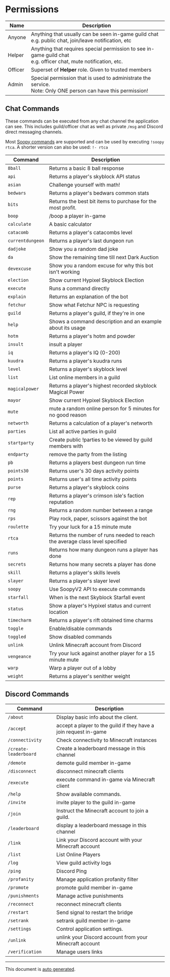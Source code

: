 # Permissions

| Name    | Description                                                                                                        |
| ------- | ------------------------------------------------------------------------------------------------------------------ |
| Anyone  | Anything that usually can be seen in-game guild chat<br> e.g. public chat, join/leave notification, etc            |
| Helper  | Anything that requires special permission to see in-game guild chat<br> e.g. officer chat, mute notification, etc. |
| Officer | Superset of **Helper** role. Given to trusted members                                                              |
| Admin   | Special permission that is used to administrate the service.<br> Note: Only ONE person can have this permission!   |

## Chat Commands

These commands can be executed from any chat channel the application can see.
This includes guild/officer chat as well as private `/msg` and Discord direct messaging channels.

Most [Soopy commands](https://soopy.dev/commands) are supported and can be used by executing `!soopy rtca`.
A shorter version can also be used: `!- rtca`

| Command          | Description                                                                        |
| ---------------- | ---------------------------------------------------------------------------------- |
| `8ball`          | Returns a basic 8 ball response                                                    |
| `api`            | Returns a player's skyblock API status                                             |
| `asian`          | Challenge yourself with math!                                                      |
| `bedwars`        | Returns a player's bedwars common stats                                            |
| `bits`           | Returns the best bit items to purchase for the most profit.                        |
| `boop`           | /boop a player in-game                                                             |
| `calculate`      | A basic calculator                                                                 |
| `catacomb`       | Returns a player's catacombs level                                                 |
| `currentdungeon` | Returns a player's last dungeon run                                                |
| `dadjoke`        | Show you a random dad joke                                                         |
| `da`             | Show the remaining time till next Dark Auction                                     |
| `devexcuse`      | Show you a random excuse for why this bot isn't working                            |
| `election`       | Show current Hypixel Skyblock Election                                             |
| `execute`        | Runs a command directly                                                            |
| `explain`        | Returns an explanation of the bot                                                  |
| `fetchur`        | Show what Fetchur NPC is requesting                                                |
| `guild`          | Returns a player's guild, if they're in one                                        |
| `help`           | Shows a command description and an example about its usage                         |
| `hotm`           | Returns a player's hotm and powder                                                 |
| `insult`         | insult a player                                                                    |
| `iq`             | Returns a player's IQ (0-200)                                                      |
| `kuudra`         | Returns a player's kuudra runs                                                     |
| `level`          | Returns a player's skyblock level                                                  |
| `list`           | List online members in a guild                                                     |
| `magicalpower`   | Returns a player's highest recorded skyblock Magical Power                         |
| `mayor`          | Show current Hypixel Skyblock Election                                             |
| `mute`           | mute a random online person for 5 minutes for no good reason                       |
| `networth`       | Returns a calculation of a player's networth                                       |
| `parties`        | List all active parties in guild                                                   |
| `startparty`     | Create public !parties to be viewed by guild members with <count> <time> <purpose> |
| `endparty`       | remove the party from the listing                                                  |
| `pb`             | Returns a players best dungeon run time                                            |
| `points30`       | Returns user's 30 days activity points                                             |
| `points`         | Returns user's all time activity points                                            |
| `purse`          | Returns a player's skyblock coins                                                  |
| `rep`            | Returns a player's crimson isle's faction reputation                               |
| `rng`            | Returns a random number between a range                                            |
| `rps`            | Play rock, paper, scissors against the bot                                         |
| `roulette`       | Try your luck for a 15 minute mute                                                 |
| `rtca`           | Returns the number of runs needed to reach the average class level specified       |
| `runs`           | Returns how many dungeon runs a player has done                                    |
| `secrets`        | Returns how many secrets a player has done                                         |
| `skill`          | Returns a player's skills levels                                                   |
| `slayer`         | Returns a player's slayer level                                                    |
| `soopy`          | Use SoopyV2 API to execute commands                                                |
| `starfall`       | When is the next Skyblock Starfall event                                           |
| `status`         | Show a player's Hypixel status and current location                                |
| `timecharm`      | Returns a player's rift obtained time charms                                       |
| `toggle`         | Enable/disable commands                                                            |
| `toggled`        | Show disabled commands                                                             |
| `unlink`         | Unlink Minecraft account from Discord                                              |
| `vengeance`      | Try your luck against another player for a 15 minute mute                          |
| `warp`           | Warp a player out of a lobby                                                       |
| `weight`         | Returns a player's senither weight                                                 |

## Discord Commands

| Command               | Description                                                      |
| --------------------- | ---------------------------------------------------------------- |
| `/about`              | Display basic info about the client.                             |
| `/accept`             | accept a player to the guild if they have a join request in-game |
| `/connectivity`       | Check connectivity to Minecraft instances                        |
| `/create-leaderboard` | Create a leaderboard message in this channel                     |
| `/demote`             | demote guild member in-game                                      |
| `/disconnect`         | disconnect minecraft clients                                     |
| `/execute`            | execute command in-game via Minecraft client                     |
| `/help`               | Show available commands.                                         |
| `/invite`             | invite player to the guild in-game                               |
| `/join`               | Instruct the Minecraft account to join a guild.                  |
| `/leaderboard`        | display a leaderboard message in this channel                    |
| `/link`               | Link your Discord account with your Minecraft account            |
| `/list`               | List Online Players                                              |
| `/log`                | View guild activity logs                                         |
| `/ping`               | Discord Ping                                                     |
| `/profanity`          | Manage application profanity filter                              |
| `/promote`            | promote guild member in-game                                     |
| `/punishments`        | Manage active punishments                                        |
| `/reconnect`          | reconnect minecraft clients                                      |
| `/restart`            | Send signal to restart the bridge                                |
| `/setrank`            | setrank guild member in-game                                     |
| `/settings`           | Control application settings.                                    |
| `/unlink`             | unlink your Discord account from your Minecraft account          |
| `/verification`       | Manage users links                                               |

---

This document is [auto generated](../scripts/generate-documentation.ts).
